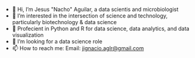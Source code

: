 - 👋 Hi, I’m Jesus "Nacho" Aguilar, a data scientis and microbiologist 
- 👀 I’m interested in the intersection of science and technology, particularly biotechnology & data science
- 🌱 Profecient in Python and R for data science, data analytics, and data visualization
- 💞️ I’m looking for a data science role
- 📫 How to reach me:
     Email: jignacio.aglr@gmail.com

<!---
jignacioa/jignacioa is a ✨ special ✨ repository because its `README.md` (this file) appears on your GitHub profile.
You can click the Preview link to take a look at your changes.
--->
